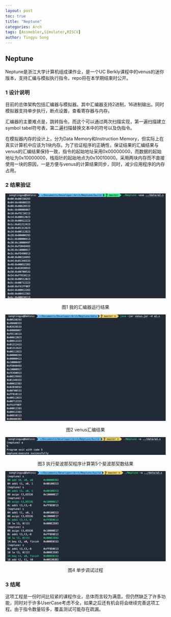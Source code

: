 ```yaml
---
layout: post
toc: true
title: "Neptune"
categories: Arch
tags: [Assmebler,Simulater,RISCV]
author: Tingyu Song 
---
```


## Neptune 

Neptune是浙江大学计算机组成课作业，是一个UC Berkly课程中的venus的迷你版本，支持汇编与模拟执行指令，repo将在本学期结束时公开。

### 1 设计说明

目前的总体架构包括汇编器与模拟器。其中汇编器支持2进制，16进制输出。同时模拟器支持单步执行，断点设置，查看寄存器与内存。

汇编器的主要难点是，跳转指令。而这个可以通过两次扫描实现，第一遍扫描建立symbol tabel符号表，第二遍扫描替换文本中的符号以及伪指令。

在模拟器内存的设计上，分为Data Memory和Instruction Memory，但实际上在真实计算机中应该为1块内存。为了验证程序的正确性，保证结果的汇编结果与venus的汇编结果保持一致，指令的起始地址采用0x00000000，而数据的起始地址为0x10000000，栈指针的起始地点为0x10010000。采用两块内存而不直接使用一块的原因，一是方便与venus的计算结果同步，同时，减少应用程序的内存占用。

### 2 结果验证

![](/assets/neptune/asm_res.png)

<center>图1 我的汇编器运行结果</center>

![](/assets/neptune/venus_asm.png)

<center>图2 venus汇编结果</center>

![](/assets/neptune/exe.png)

<center>图3 执行斐波那契程序计算第5个斐波那契数结果</center>

![](/assets/neptune/step.png)

<center>图4 单步调试过程</center>

### 3 结尾

这项工程是一份时间比较紧的课程作业，总体而言较为满意。但仍然缺乏了许多功能，同时对于许多UserCase考虑不全，如果之后还有机会将会继续完善这项工程。由于指令数量较多，覆盖测试可能存在疏漏。
